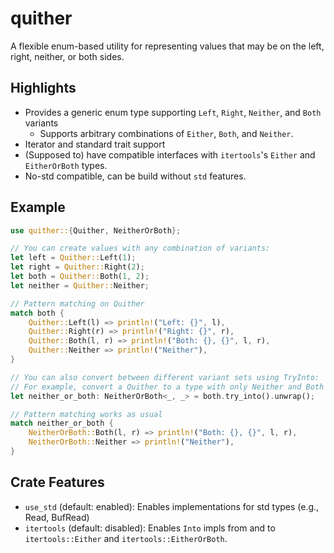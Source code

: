 # quither

A flexible enum-based utility for representing values that may be on the left, right, neither, or both sides.

## Highlights
- Provides a generic enum type supporting `Left`, `Right`, `Neither`, and `Both` variants
  - Supports arbitrary combinations of `Either`, `Both`, and `Neither`.
- Iterator and standard trait support
- (Supposed to) have compatible interfaces with `itertools`'s `Either` and `EitherOrBoth` types.
- No-std compatible, can be build without `std` features.

## Example
```rust
use quither::{Quither, NeitherOrBoth};

// You can create values with any combination of variants:
let left = Quither::Left(1);
let right = Quither::Right(2);
let both = Quither::Both(1, 2);
let neither = Quither::Neither;

// Pattern matching on Quither
match both {
    Quither::Left(l) => println!("Left: {}", l),
    Quither::Right(r) => println!("Right: {}", r),
    Quither::Both(l, r) => println!("Both: {}, {}", l, r),
    Quither::Neither => println!("Neither"),
}

// You can also convert between different variant sets using TryInto:
// For example, convert a Quither to a type with only Neither and Both variants
let neither_or_both: NeitherOrBoth<_, _> = both.try_into().unwrap();

// Pattern matching works as usual
match neither_or_both {
    NeitherOrBoth::Both(l, r) => println!("Both: {}, {}", l, r),
    NeitherOrBoth::Neither => println!("Neither"),
}
```

## Crate Features
- `use_std` (default: enabled): Enables implementations for std types (e.g., Read, BufRead) 
- `itertools` (default: disabled): Enables `Into` impls from and to `itertools::Either` and `itertools::EitherOrBoth`.
